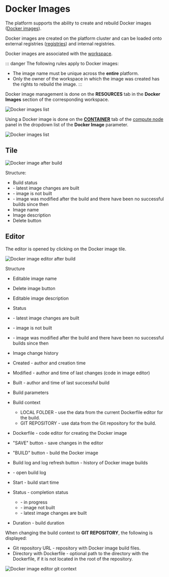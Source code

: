 # Docker Images

The platform supports the ability to create and rebuild Docker images ([Docker images][1]).

Docker images are created on the platform cluster and can be loaded onto external registries ([registries][1]) and internal registries.

Docker images are associated with the [workspace][2].

::: danger <span class='iconify' data-icon='gg:danger' style='color: #cc0000; font-size: 24px;'></span>
The following rules apply to Docker images:

- The image name must be unique across the **entire** platform.
- Only the owner of the workspace in which the image was created has the rights to rebuild the image.
 :::

Docker image management is done on the <span class='iconify-inline' data-icon='mdi:cogs'></span> **RESOURCES** tab in the <span class="iconify-inline" data-icon="mdi:docker"></span> **Docker Images** section of the corresponding workspace.

![Docker images list](/images/common/dashboard_user_workspace_resources_dockers.png)

Using a Docker image is done on the <span class='iconify-inline' data-icon='mdi:kubernetes'></span> [**CONTAINER**][3] tab of the [compute node][4] panel in the dropdown list of the **Docker Image** parameter.

![Docker images list](/images/common/node_panel_container_dockerslist.png)

## Tile

![Docker image after build](/images/common/dashboard_user_workspace_resources_docker_after_build.png)

Structure:

- Build status
 - <span class='iconify-inline' data-icon='mdi:check-circle' style='color: green'></span> - latest image changes are built
 - <span class='iconify-inline' data-icon='mdi:alert-circle' style='color: red'></span> - image is not built
 - <span class='iconify-inline' data-icon='mdi:update' style='color: orange'></span> - image was modified after the build and there have been no successful builds since then
- Image name
- Image description
- <span class='iconify-inline' data-icon='mdi:delete'></span> Delete button

## Editor

The editor is opened by clicking on the Docker image tile.

![Docker image editor after build](/images/common/dashboard_user_workspace_resources_docker_editor_аfter_build.png)

Structure

- Editable image name
- <span class='iconify-inline' data-icon='mdi:delete'></span> Delete image button
- Editable image description
- Status
 - <span class='iconify-inline' data-icon='mdi:check-circle' style='color: green'></span> - latest image changes are built
 - <span class='iconify-inline' data-icon='mdi:alert-circle' style='color: red'></span> - image is not built
 - <span class='iconify-inline' data-icon='mdi:update' style='color: orange'></span> - image was modified after the build and there have been no successful builds since then
- Image change history
 - Created - author and creation time
 - Modified - author and time of last changes (code in image editor)
 - Built - author and time of last successful build
- Build parameters
 - Build context
   - LOCAL FOLDER - use the data from the current Dockerfile editor for the build.
   - GIT REPOSITORY - use data from the Git repository for the build.
 - Dockerfile - code editor for creating the Docker image
- "SAVE" button - save changes in the editor
- "BUILD" button - build the Docker image
- Build log and <span class='iconify-inline' data-icon='mdi:refresh'></span> log refresh button - history of Docker image builds

 - <span class='iconify-inline' data-icon='mdi:menu-down'></span> - open build log
 - Start - build start time
 - Status - completion status
   - <span class='iconify-inline' data-icon='vaadin:progressbar' style='color: green'></span> - in progress
   - <span class='iconify-inline' data-icon='mdi:alert-circle' style='color: red'></span> - image not built
   - <span class='iconify-inline' data-icon='mdi:check-circle' style='color: green'></span> - latest image changes are built
 - Duration - build duration

 When changing the build context to **GIT REPOSITORY**, the following is displayed:

 - Git repository URL - repository with Docker image build files.
 - Directory with Dockerfile - optional path to the directory with the Dockerfile, if it is not located in the root of the repository.
 
 ![Docker image editor git context](/images/common/dashboard_user_workspace_resources_docker_editor_git.png)

[1]: https://docs.docker.com/get-started/overview/
[2]: /desc/workspace.md
[3]: /desc/nodes.md#container
[4]: /desc/nodes.md#compute-node